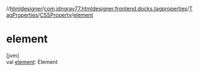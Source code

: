 //[htmldesigner](../../../../index.md)/[com.jdngray77.htmldesigner.frontend.docks.tagproperties](../../index.md)/[TagProperties](../index.md)/[CSSProperty](index.md)/[element](element.md)

# element

[jvm]\
val [element](element.md): Element
